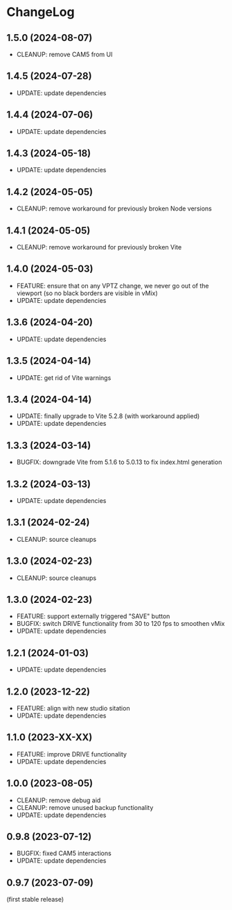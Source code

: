 
ChangeLog
=========

1.5.0 (2024-08-07)
------------------

- CLEANUP: remove CAM5 from UI

1.4.5 (2024-07-28)
------------------

- UPDATE: update dependencies

1.4.4 (2024-07-06)
------------------

- UPDATE: update dependencies

1.4.3 (2024-05-18)
------------------

- UPDATE: update dependencies

1.4.2 (2024-05-05)
------------------

- CLEANUP: remove workaround for previously broken Node versions

1.4.1 (2024-05-05)
------------------

- CLEANUP: remove workaround for previously broken Vite

1.4.0 (2024-05-03)
------------------

- FEATURE: ensure that on any VPTZ change, we never go out of the viewport (so no black borders are visible in vMix)
- UPDATE: update dependencies

1.3.6 (2024-04-20)
------------------

- UPDATE: update dependencies

1.3.5 (2024-04-14)
------------------

- UPDATE: get rid of Vite warnings

1.3.4 (2024-04-14)
------------------

- UPDATE: finally upgrade to Vite 5.2.8 (with workaround applied)
- UPDATE: update dependencies

1.3.3 (2024-03-14)
------------------

- BUGFIX: downgrade Vite from 5.1.6 to 5.0.13 to fix index.html generation

1.3.2 (2024-03-13)
------------------

- UPDATE: update dependencies

1.3.1 (2024-02-24)
------------------

- CLEANUP: source cleanups

1.3.0 (2024-02-23)
------------------

- CLEANUP: source cleanups

1.3.0 (2024-02-23)
------------------

- FEATURE: support externally triggered "SAVE" button
- BUGFIX: switch DRIVE functionality from 30 to 120 fps to smoothen vMix
- UPDATE: update dependencies

1.2.1 (2024-01-03)
------------------

- UPDATE: update dependencies

1.2.0 (2023-12-22)
------------------

- FEATURE: align with new studio sitation
- UPDATE: update dependencies

1.1.0 (2023-XX-XX)
------------------

- FEATURE: improve DRIVE functionality
- UPDATE: update dependencies

1.0.0 (2023-08-05)
------------------

- CLEANUP: remove debug aid
- CLEANUP: remove unused backup functionality
- UPDATE: update dependencies

0.9.8 (2023-07-12)
------------------

- BUGFIX: fixed CAM5 interactions
- UPDATE: update dependencies

0.9.7 (2023-07-09)
------------------

(first stable release)

